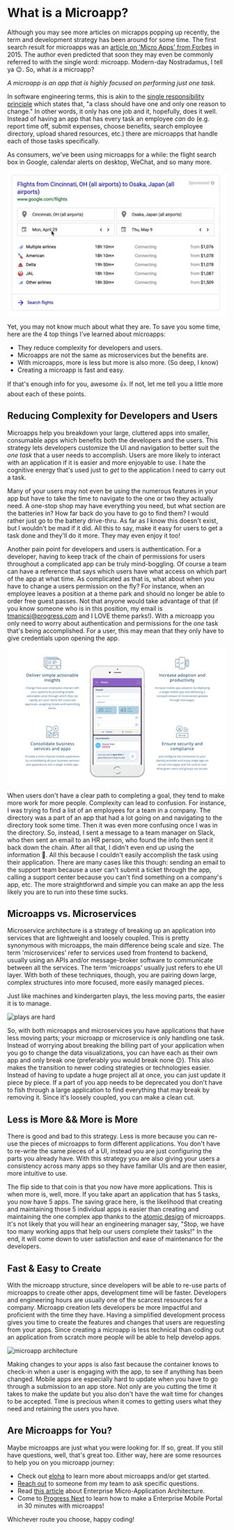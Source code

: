 # What is a Microapp?

Although you may see more articles on micrapps popping up recently, the term and development strategy has been around for some time. The first search result for microapps was an [article on 'Micro Apps' from Forbes](https://www.forbes.com/sites/adrianbridgwater/2015/07/16/what-are-micro-apps-and-why-do-they-matter-for-mobile/#1860a2786338) in 2015. The author even predicted that soon they may even be commonly referred to with the single word: microapp. Modern-day Nostradamus, I tell ya 😉. So, what _is_ a microapp?

*A microapp is an app that is highly focused on performing just one task.*

In software engineering terms, this is akin to the [single responsibility principle](https://en.wikipedia.org/wiki/Single_responsibility_principle) which states that, "a class should have one and only one reason to change." In other words, it only has one job and it, hopefully, does it well. Instead of having an app that has every task an employee _can_ do (e.g. report time off, submit expenses, choose benefits, search employee directory, upload shared resources, etc.) there are microapps that handle each of those tasks specifically.

As consumers, we've been using microapps for a while: the flight search box in Google, calendar alerts on desktop, WeChat, and so many more.

![google flight microapp](flight-app.gif)

Yet, you may not know much about what they are. To save you some time, here are the 4 top things I've learned about microapps:

- They reduce complexity for developers and users.
- Microapps are not the same as microservices but the benefits are.
- With microapps, more is less but more is also more. (So deep, I know)
- Creating a microapp is fast and easy.

If that's enough info for you, awesome 👍. If not, let me tell you a little more about each of these points.

## Reducing Complexity for Developers and Users
Microapps help you breakdown your large, cluttered apps into smaller, consumable apps which benefits both the developers and the users. This strategy lets developers customize the UI and navigation to better suit the _one task_ that a user needs to accomplish. Users are more likely to interact with an application if it is easier and more enjoyable to use. I hate the cognitive energy that's used just to _get_ to the application I need to carry out a task.

Many of your users may not even be using the numerous features in your app but have to take the time to navigate to the one or two they actually need. A one-stop shop may have everything you need, but what section are the batteries in? How far back do you have to go to find them? I would rather just go to the battery drive-thru. As far as I know this doesn't exist, but I wouldn't be mad if it did. All this to say, make it easy for users to get a task done and they'll do it more. They may even enjoy it too!

Another pain point for developers and users is authentication. For a developer, having to keep track of the chain of permissions for users throughout a complicated app can be truly mind-boggling. Of course a team can have a reference that says which users have what access on which part of the app at what time. As complicated as that is, what about when you have to change a users permission on the fly? For instance, when an employee leaves a position at a theme park and should no longer be able to order free guest passes. Not that anyone would take advantage of that (if you know someone who is in this position, my email is tmanicsi@progress.com and I LOVE theme parks!). With a microapp you only need to worry about authentication and permissions for the _one_ task that's being accomplished. For a user, this may mean that they only have to give credentials upon opening the app.

![eloha app](eloha-app.png)

When users don't have a clear path to completing a goal, they tend to make more work for more people. Complexity can lead to confusion. For instance, I was trying to find a list of an employees for a team in a company. The directory was a part of an app that had a lot going on and navigating to the directory took some time. Then it was even more confusing once I was in the directory. So, instead, I sent a message to a team manager on Slack, who then sent an email to an HR person, who found the info then sent it back down the chain. After all that, I didn't even end up using the information 🤭. All this because I couldn't easily accomplish the task using their application. There are many cases like this though: sending an email to the support team because a user can't submit a ticket through the app, calling a support center because you can't find something on a company's app, etc. The more straightforwrd and simple you can make an app the less likely you are to run into these time sucks.

## Microapps vs. Microservices
Microservice architecture is a strategy of breaking up an application into services that are lightweight and loosely coupled. This is pretty synonymous with microapps, the main difference being scale and size. The term 'microservices' refer to services used from frontend to backend, usually using an APIs and/or message-broker software to communicate between all the services. The term 'microapps' usually just refers to ehe UI layer. With both of these techniques, though, you are pairing down large, complex structures into more focused, more easily managed pieces.

Just like machines and kindergarten plays, the less moving parts, the easier it is to manage.

![plays are hard](https://media.giphy.com/media/2fMOp3yWMfQvVnmpQ4/giphy-downsized-large.gif)

So, with both microapps and microservices you have applications that have less moving parts; your microapp or microservice is only handling one task. Instead of worrying about breaking the billing part of your application when you go to change the data visualizations, you can have each as their own app and only break one (preferably you would break none 😉). This also makes the transition to newer coding strategies or technologies easier. Instead of having to update a huge project all at once, you can just update it piece by piece. If a part of you app needs to be deprecated you don't have to fish through a large application to find everything that may break by removing it. Since it's loosely coupled, you can make a clean cut.

## Less is More && More is More
There is good and bad to this strategy. Less is more because you can re-use the pieces of microapps to form different applications. You don't have to re-write the same pieces of a UI, instead you are just configuring the parts you already have. With this strategy you are also giving your users a consistency across many apps so they have familiar UIs and are then easier, more intuitive to use.

The flip side to that coin is that you now have more applications. This is when more is, well, more. If you take apart an application that has 5 tasks, you now have 5 apps. The saving grace here, is the likelihood that creating and maintaining those 5 individual apps is easier than creating and maintaining the one complex app thanks to the [atomic design](http://bradfrost.com/blog/post/atomic-web-design/) of microapps. It's not likely that you will hear an engineering manager say, "Stop, we have too many working apps that help our users complete their tasks!" In the end, it will come down to user satisfaction and ease of maintenance for the developers.

## Fast & Easy to Create
With the microapp structure, since developers will be able to re-use parts of microapps to create other apps, development time will be faster. Developers and engineering hours are usually one of the scarcest resources for a company. Microapp creation lets developers be more impactful and proficient with the time they have. Having a simplified development process gives you time to create the features and changes that users are requesting from your apps. Since creating a microapp is less technical than coding out an application from scratch more people will be able to help develop apps.

![microapp architecture](https://d117h1jjiq768j.cloudfront.net/images/default-source/products/labs/microapps-graphic.png?sfvrsn=f0c6fe13_4)

Making changes to your apps is also fast because the container knows to check-in when a user is engaging with the app, to see if anything has been changed. Mobile apps are especially hard to update when you have to go through a submission to an app store. Not only are you cutting the time it takes to make the update but you also don't have the wait time for changes to be accepted. Time is precious when it comes to getting users what they need and retaining the users you have.

## Are Microapps for You?
Maybe microapps are just what you were looking for. If so, great. If you still have questions, well, that's great too. Either way, here are some resources to help you on you microapp journey:

- Check out [eloha](https://eloha.io/) to learn more about microapps and/or get started.
- [Reach out](https://www.progress.com/labs/microapps) to someone from my team to ask specific questions.
- Read [this article](https://www.progress.com/blogs/simplify-organization-app-sprawl-enterprise-micro-application-architecture) about Enterprise Micro-Application Architecture.
- Come to [Progress Next](https://www.progress.com/next/sessions/building-an-enterprise-mobile-portal-in-under-30-minutes-with-microapps) to learn how to make a Enterprise Mobile Portal in 30 minutes with microapps!

Whichever route you choose, happy coding!
